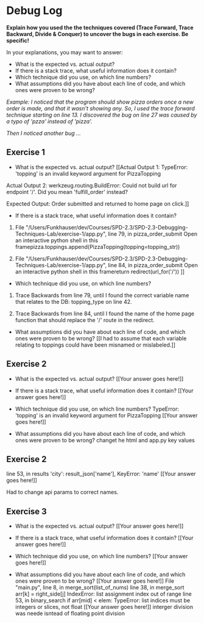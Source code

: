 # Debug Log

**Explain how you used the the techniques covered (Trace Forward, Trace Backward, Divide & Conquer) to uncover the bugs in each exercise. Be specific!**

In your explanations, you may want to answer:

- What is the expected vs. actual output?
- If there is a stack trace, what useful information does it contain?
- Which technique did you use, on which line numbers?
- What assumptions did you have about each line of code, and which ones were proven to be wrong?

_Example: I noticed that the program should show pizza orders once a new order is made, and that it wasn't showing any. So, I used the trace forward technique starting on line 13. I discovered the bug on line 27 was caused by a typo of 'pzza' instead of 'pizza'._

_Then I noticed another bug ..._

## Exercise 1

- What is the expected vs. actual output?
[[Actual Output 1: TypeError: 'topping' is an invalid keyword argument for PizzaTopping

Actual Output 2: werkzeug.routing.BuildError: Could not build url for endpoint '/'. Did you mean 'fulfill_order' instead?

Expected Output: Order submitted and returned to home page on click.]]

- If there is a stack trace, what useful information does it contain?
1. File "/Users/Funkhauser/dev/Courses/SPD-2.3/SPD-2.3-Debugging-Techniques-Lab/exercise-1/app.py", line 79, in pizza_order_submit
Open an interactive python shell in this framepizza.toppings.append(PizzaTopping(topping=topping_str))

2. File "/Users/Funkhauser/dev/Courses/SPD-2.3/SPD-2.3-Debugging-Techniques-Lab/exercise-1/app.py", line 84, in pizza_order_submit
Open an interactive python shell in this framereturn redirect(url_for('/'))
]]

- Which technique did you use, on which line numbers?
1. Trace Backwards from line 79, until I found the correct variable name that relates to the DB: topping_type on line 42.

2. Trace Backwards from line 84, until I found the name of the home page function that should replace the '/' route in the redirect.



- What assumptions did you have about each line of code, and which ones were proven to be wrong?
[[I had to assume that each variable relating to toppings could have been misnamed or mislabeled.]]

## Exercise 2

- What is the expected vs. actual output?
[[Your answer goes here!]]

- If there is a stack trace, what useful information does it contain?
[[Your answer goes here!]]

- Which technique did you use, on which line numbers?
TypeError: 'topping' is an invalid keyword argument for PizzaTopping
[[Your answer goes here!]]

- What assumptions did you have about each line of code, and which ones were proven to be wrong?
changet he html and app.py key values
## Exercise 2
line 53, in results
    'city': result_json['name'],
KeyError: 'name'
[[Your answer goes here!]]

Had to change api params to correct names.
## Exercise 3

- What is the expected vs. actual output?
[[Your answer goes here!]]

- If there is a stack trace, what useful information does it contain?
[[Your answer goes here!]]

- Which technique did you use, on which line numbers?
[[Your answer goes here!]]

- What assumptions did you have about each line of code, and which ones were proven to be wrong?
[[Your answer goes here!]]
File "main.py", line 8, in <module>
    merge_sort(list_of_nums)
  line 38, in merge_sort
    arr[k] = right_side[j]
IndexError: list assignment index out of range
line 53, in binary_search
    if arr[mid] < elem: 
TypeError: list indices must be integers or slices, not float
[[Your answer goes here!]]
interger division was neede isntead of floating point division
